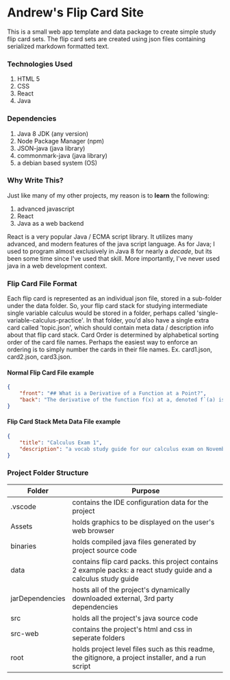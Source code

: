 # Andrew's Flip Card Site
This is a small web app template and data package to create simple study flip card sets.  The flip card sets are created using json files containing serialized markdown formatted text.

### Technologies Used
1. HTML 5
2. CSS
3. React
4. Java


### Dependencies
1. Java 8 JDK (any version)
2. Node Package Manager (npm)
3. JSON-java (java library)
4. commonmark-java (java library)
4. a debian based system (OS)


### Why Write This?
Just like many of my other projects, my reason is to **learn** the following: 
1. advanced javascript
2. React
3. Java as a web backend 

React is a very popular Java / ECMA script library.  It utilizes many advanced, and modern features of the java script language.  As for Java; I used to program almost exclusively in Java 8 for nearly a *decade*, but its been some time since I've used that skill.  More importantly, I've never used java in a web development context.


### Flip Card File Format
Each flip card is represented as an individual json file, stored in a sub-folder under the data folder.  So, your flip card stack for studying intermediate single variable calculus would be stored in a folder, perhaps called 'single-variable-calculus-practice'.  In that folder, you'd also have a single extra card called 'topic.json', which should contain meta data / description info about that flip card stack.  Card Order is determined by alphabetical sorting order of the card file names.  Perhaps the easiest way to enforce an ordering is to simply number the cards in their file names.  Ex. card1.json, card2.json, card3.json.


#### Normal Flip Card File example
```json
{
    "front": "## What is a Derivative of a Function at a Point?",
    "back": "The derivative of the function f(x) at a, denoted f`(a) is defined by f`(a) = lim[x -> a]((f(x) - f(a)) / (x - a)).  From Calculus Volume 1 By Herman and Strang, OpenStax, pg 220"
}
```


#### Flip Card Stack Meta Data File example
```json
{
    "title": "Calculus Exam 1",
    "description": "a vocab study guide for our calculus exam on November 3rd.  Includes material from chapters 1 through 4"
}
```


### Project Folder Structure
|Folder|Purpose|
|------|-------|
|.vscode|contains the IDE configuration data for the project|
|Assets|holds graphics to be displayed on the user's web browser|
|binaries|holds compiled java files generated by project source code|
|data|contains flip card packs.  this project contains 2 example packs: a react study guide and a calculus study guide|
|jarDependencies|hosts all of the project's dynamically downloaded external, 3rd party dependencies|
|src|holds all the project's java source code|
|src-web|contains the project's html and css in seperate folders|
|root|holds project level files such as this readme, the gitignore, a project installer, and a run script|